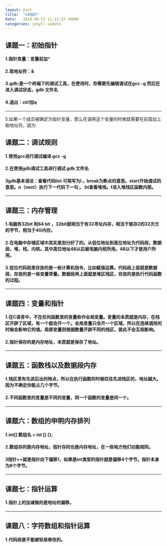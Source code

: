 ```yaml
---
layout: post
title:  "C#指针"
date:   2019-09-21 11:11:32 +0800
categories: jekyll update
---
```


## 课题一：初始指针

#### 1.指针变量：变量前加*

#### 2.取地址符：&

#### 3.gdb:是一个终端下的调试工具，在使用时，你需要先编辑调试在gcc -g 然后在进入调试状态，gdb 文件名

#### 4.退出：ctrl加q

------

5.如果一个成员被确定为指针变量，那么在调用这个变量的时候就需要在前面加上取地址符。因为

## 课题二：调试规则

#### 1.使用gcc进行调试编译  gcc -g

#### 2.在使用gdb调试工具进行调试 gdb 文件名

#### 3gdb基本语法：查看代码list  可简写为l 。break为断点的意思。start开始调试的意思。n（next）执行下一代码下一句 。 bt查看堆栈。f进入堆栈区函数内部。

------

## 课题三：内存管理

#### 1.电脑有32bit 和64 bit ，32bit就相当于有32寻址内存，相当于能存2的32次方的字节，相当于4G内存。

#### 2.在电脑中存储区域中其实是划分好了的。从低位地址到高位地址为代码段，数据段，堆，栈，内核。其中高位地址48以后被电脑内核所用。48以下才是用户所用。

#### 3.低位代码段里存放的是一些计算机指令，比如赋值运算。代码段上面就是数据段，存放的是一些变量常量。数据段再上面就是堆区栈区，存放的是执行代码函数的过程。

------

## 课题四：变量和指针

#### 1.在C语言中，不在任何函数里的变量称作全局变量。变量的本质就是内存，在栈区开辟了区域，有一个就会开一个。全局变量只会开一个区域，所以在连续调用的时候会影响它的值。局部变量则根据数量开辟不同的栈区，彼此不会互相影响。

#### 2.指针保存的是内存地址，本质就是保存了地址。

------



## 课题五：函数栈以及数据段内存

#### 1.栈区里有先进后出的特点，所以在执行函数的时候往往先进栈区的，地址越大。因为不确定你能占几个字节。

#### 2.不同函数里的变量是不同的变量，同一个函数的变量是同一个。

------

## 课题六：数组的申明内存排列

#### 1.int[] 数组名 = int [] {};

#### 2.数组存的是内存地址，指针存的也是内存地址，在一些地方他们功能相同。

#### 3指针++就是指针向下偏移1，如果是int类型的指针就是偏移4个字节。指针本身为8个字节。

------

## 课题七：指针运算

#### 1.指针上的加减做的是地址的偏移。

------

## 课题八：字符数组和指针运算

#### 1.代码段是不能被轻易修改的。

#### 

[jekyll-docs]: https://jekyllrb.com/docs/home
[jekyll-gh]:   https://github.com/jekyll/jekyll
[jekyll-talk]: https://talk.jekyllrb.com/
